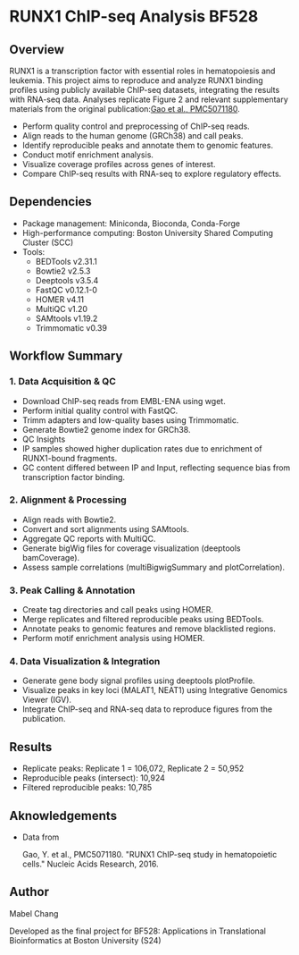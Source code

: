 # RUNX1 ChIP-seq Analysis BF528
## Overview
RUNX1 is a transcription factor with essential roles in hematopoiesis and leukemia. This project aims to reproduce and analyze RUNX1 binding profiles using publicly available ChIP-seq datasets, integrating the results with RNA-seq data. Analyses replicate Figure 2 and relevant supplementary materials from the original publication:[Gao et al., PMC5071180](https://www.ncbi.nlm.nih.gov/pmc/articles/PMC5071180/).

* Perform quality control and preprocessing of ChIP-seq reads.
* Align reads to the human genome (GRCh38) and call peaks.
* Identify reproducible peaks and annotate them to genomic features.
* Conduct motif enrichment analysis.
* Visualize coverage profiles across genes of interest.
* Compare ChIP-seq results with RNA-seq to explore regulatory effects.

## Dependencies
* Package management: Miniconda, Bioconda, Conda-Forge
* High-performance computing: Boston University Shared Computing Cluster (SCC)
* Tools:
  * BEDTools v2.31.1
  * Bowtie2 v2.5.3
  * Deeptools v3.5.4
  * FastQC v0.12.1-0
  * HOMER v4.11
  * MultiQC v1.20
  * SAMtools v1.19.2
  * Trimmomatic v0.39

## Workflow Summary
### 1. Data Acquisition & QC
* Download ChIP-seq reads from EMBL-ENA using wget.
* Perform initial quality control with FastQC.
* Trimm adapters and low-quality bases using Trimmomatic.
* Generate Bowtie2 genome index for GRCh38.
* QC Insights
 * IP samples showed higher duplication rates due to enrichment of RUNX1-bound fragments.
 * GC content differed between IP and Input, reflecting sequence bias from transcription factor binding.

### 2. Alignment & Processing
* Align reads with Bowtie2.
* Convert and sort alignments using SAMtools.
* Aggregate QC reports with MultiQC.
* Generate bigWig files for coverage visualization (deeptools bamCoverage).
* Assess sample correlations (multiBigwigSummary and plotCorrelation).

### 3. Peak Calling & Annotation
* Create tag directories and call peaks using HOMER.
* Merge replicates and filtered reproducible peaks using BEDTools.
* Annotate peaks to genomic features and remove blacklisted regions.
* Perform motif enrichment analysis using HOMER.

### 4. Data Visualization & Integration
* Generate gene body signal profiles using deeptools plotProfile.
* Visualize peaks in key loci (MALAT1, NEAT1) using Integrative Genomics Viewer (IGV).
* Integrate ChIP-seq and RNA-seq data to reproduce figures from the publication.
  
## Results
* Replicate peaks: Replicate 1 = 106,072, Replicate 2 = 50,952
* Reproducible peaks (intersect): 10,924
* Filtered reproducible peaks: 10,785

## Aknowledgements
* Data from
  
  Gao, Y. et al., PMC5071180. "RUNX1 ChIP-seq study in hematopoietic cells." Nucleic Acids Research, 2016.

## Author
Mabel Chang

Developed as the final project for BF528: Applications in Translational Bioinformatics at Boston University (S24)
